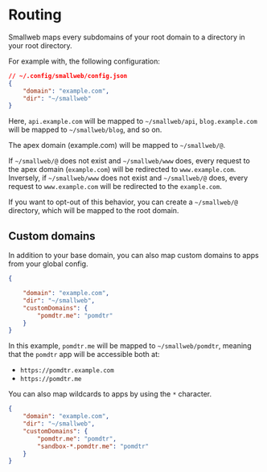 # Routing

Smallweb maps every subdomains of your root domain to a directory in your root directory.

For example with, the following configuration:

```json
// ~/.config/smallweb/config.json
{
    "domain": "example.com",
    "dir": "~/smallweb"
}
```

Here, `api.example.com` will be mapped to `~/smallweb/api`, `blog.example.com` will be mapped to `~/smallweb/blog`, and so on.

The apex domain (example.com) will be mapped to `~/smallweb/@`.

If `~/smallweb/@` does not exist and `~/smallweb/www` does, every request to the apex domain (`example.com`) will be redirected to `www.example.com`. Inversely, if `~/smallweb/www` does not exist and `~/smallweb/@` does, every request to `www.example.com` will be redirected to the `example.com`.

If you want to opt-out of this behavior, you can create a `~/smallweb/@` directory, which will be mapped to the root domain.

## Custom domains

In addition to your base domain, you can also map custom domains to apps from your global config.

```json
{

    "domain": "example.com",
    "dir": "~/smallweb",
    "customDomains": {
        "pomdtr.me": "pomdtr"
    }
}
```

In this example, `pomdtr.me` will be mapped to `~/smallweb/pomdtr`, meaning that the `pomdtr` app will be accessible both at:

- `https://pomdtr.example.com`
- `https://pomdtr.me`

You can also map wildcards to apps by using the `*` character.

```json
{
    "domain": "example.com",
    "dir": "~/smallweb",
    "customDomains": {
        "pomdtr.me": "pomdtr",
        "sandbox-*.pomdtr.me": "pomdtr"
    }
}
```

